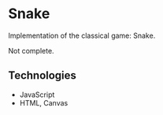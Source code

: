 # Snake

Implementation of the classical game: Snake.

Not complete.

## Technologies

* JavaScript
* HTML, Canvas